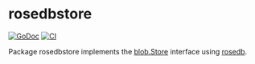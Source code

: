 # rosedbstore

[![GoDoc](https://img.shields.io/static/v1?label=godoc&message=reference&color=lightseagreen)](https://pkg.go.dev/github.com/creachadair/rosedbstore)
[![CI](https://github.com/creachadair/rosedbstore/actions/workflows/go-presubmit.yml/badge.svg?event=push&branch=main)](https://github.com/creachadair/rosedbstore/actions/workflows/go-presubmit.yml)

Package rosedbstore implements the [blob.Store][bs] interface using [rosedb][rosedb].

[bs]: https://godoc.org/github.com/creachadair/ffs/blob#Store
[rosedb]: https://github.com/rosedblabs/rosedb
